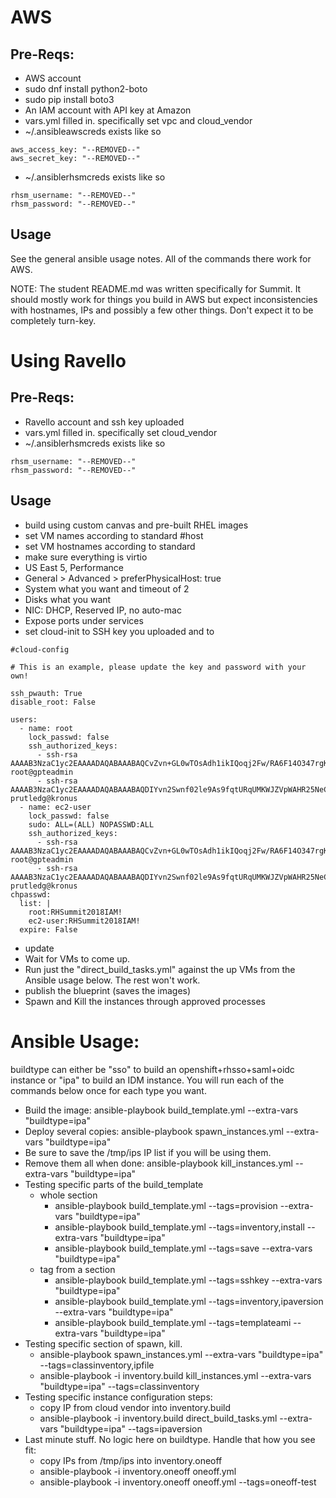 # AWS

## Pre-Reqs:

- AWS account
- sudo dnf install python2-boto 
- sudo pip install boto3
- An IAM account with API key at Amazon
- vars.yml filled in. specifically set vpc and cloud_vendor
- ~/.ansibleawscreds exists like so

```
aws_access_key: "--REMOVED--" 
aws_secret_key: "--REMOVED--"
```

- ~/.ansiblerhsmcreds exists like so

```
rhsm_username: "--REMOVED--"
rhsm_password: "--REMOVED--"
```

## Usage
See the general ansible usage notes.  All of the commands there work for AWS. 

NOTE: The student README.md was written specifically for Summit. It should mostly work for things you build in AWS but expect inconsistencies with hostnames, IPs and possibly a few other things. Don't expect it to be completely turn-key. 


# Using Ravello

## Pre-Reqs:
- Ravello account and ssh key uploaded
- vars.yml filled in. specifically set cloud_vendor
 - ~/.ansiblerhsmcreds exists like so

```
rhsm_username: "--REMOVED--"
rhsm_password: "--REMOVED--"
```

## Usage
 - build using custom canvas and pre-built RHEL images 
 - set VM names according to standard #host
 - set VM hostnames according to standard 
 - make sure everything is virtio
 - US East 5, Performance
 - General > Advanced > preferPhysicalHost: true
 - System what you want and timeout of 2
 - Disks what you want
 - NIC: DHCP, Reserved IP, no auto-mac
 - Expose ports under services
 - set cloud-init to SSH key you uploaded and to 

```
#cloud-config

# This is an example, please update the key and password with your own!

ssh_pwauth: True
disable_root: False

users:
  - name: root
    lock_passwd: false
    ssh_authorized_keys:
      - ssh-rsa AAAAB3NzaC1yc2EAAAADAQABAAABAQCvZvn+GL0wTOsAdh1ikIQoqj2Fw/RA6F14O347rgKdpkgOQpGQk1k2gM8wcla2Y1o0bPIzwlNy1oh5o9uNjZDMeDcEXWuXbu0cRBy4pVRhh8a8zAZfssnqoXHHLyPyHWpdTmgIhr0UIGYrzHrnySAnUcDp3gJuE46UEBtrlyv94cVvZf+EZUTaZ+2KjTRLoNryCn7vKoGHQBooYg1DeHLcLSRWEADUo+bP0y64+X/XTMZOAXbf8kTXocqAgfl/usbYdfLOgwU6zWuj8vxzAKuMEXS1AJSp5aeqRKlbbw40IkTmLoQIgJdb2Zt98BH/xHDe9xxhscUCfWeS37XLp75J root@gpteadmin
      - ssh-rsa AAAAB3NzaC1yc2EAAAADAQABAAABAQDIYvn2Swnf02le9As9fqtURqUMKWJZVpWAHR25NeCtM5JYq7QYvYIBY1PzscXQmGtBxrW6xG08hFLVr1H7Anlt8YH+/ltniVT9TmeO7UVWPN44+02LyEOg/izBBUe6Pc5ytR47CHVqi/zYnh4XpkRbkYXZFhoeHRxQciD9b8XXobOKTNO+hOpNyu9tLCfVb59C1MD1OiPdVImi38CVMZ5MTTviZ/y7zD2QZLgn+a7INa1TKoEh6XEQhiGDKiKvGJi/7qwUT+qvovcZTHtRcxbK6TQWBVBH7BRs+4xiIV+bPVyce6OXEJAIEfq3+cOH71mSss77jmbMTP1ijDjceFl3 prutledg@kronus
  - name: ec2-user
    lock_passwd: false
    sudo: ALL=(ALL) NOPASSWD:ALL
    ssh_authorized_keys:
      - ssh-rsa AAAAB3NzaC1yc2EAAAADAQABAAABAQCvZvn+GL0wTOsAdh1ikIQoqj2Fw/RA6F14O347rgKdpkgOQpGQk1k2gM8wcla2Y1o0bPIzwlNy1oh5o9uNjZDMeDcEXWuXbu0cRBy4pVRhh8a8zAZfssnqoXHHLyPyHWpdTmgIhr0UIGYrzHrnySAnUcDp3gJuE46UEBtrlyv94cVvZf+EZUTaZ+2KjTRLoNryCn7vKoGHQBooYg1DeHLcLSRWEADUo+bP0y64+X/XTMZOAXbf8kTXocqAgfl/usbYdfLOgwU6zWuj8vxzAKuMEXS1AJSp5aeqRKlbbw40IkTmLoQIgJdb2Zt98BH/xHDe9xxhscUCfWeS37XLp75J root@gpteadmin
      - ssh-rsa AAAAB3NzaC1yc2EAAAADAQABAAABAQDIYvn2Swnf02le9As9fqtURqUMKWJZVpWAHR25NeCtM5JYq7QYvYIBY1PzscXQmGtBxrW6xG08hFLVr1H7Anlt8YH+/ltniVT9TmeO7UVWPN44+02LyEOg/izBBUe6Pc5ytR47CHVqi/zYnh4XpkRbkYXZFhoeHRxQciD9b8XXobOKTNO+hOpNyu9tLCfVb59C1MD1OiPdVImi38CVMZ5MTTviZ/y7zD2QZLgn+a7INa1TKoEh6XEQhiGDKiKvGJi/7qwUT+qvovcZTHtRcxbK6TQWBVBH7BRs+4xiIV+bPVyce6OXEJAIEfq3+cOH71mSss77jmbMTP1ijDjceFl3 prutledg@kronus      
chpasswd:
  list: |
    root:RHSummit2018IAM!
    ec2-user:RHSummit2018IAM!
  expire: False
```

- update
- Wait for VMs to come up. 
- Run just the "direct_build_tasks.yml" against the up VMs from the Ansible usage below. The rest won't work. 
- publish the blueprint (saves the images)
- Spawn and Kill the instances through approved processes




# Ansible Usage:
buildtype can either be "sso" to build an openshift+rhsso+saml+oidc instance or "ipa" to build an IDM instance. You will run each of the commands below once for each type you want. 
 
- Build the image: ansible-playbook build_template.yml --extra-vars "buildtype=ipa"
- Deploy several copies: ansible-playbook spawn_instances.yml --extra-vars "buildtype=ipa"
- Be sure to save the /tmp/ips IP list if you will be using them.  
- Remove them all when done: ansible-playbook kill_instances.yml --extra-vars "buildtype=ipa"
- Testing specific parts of the build_template
	- whole section
	     - ansible-playbook build_template.yml --tags=provision --extra-vars "buildtype=ipa"
	     - ansible-playbook build_template.yml --tags=inventory,install --extra-vars "buildtype=ipa"
	     - ansible-playbook build_template.yml --tags=save --extra-vars "buildtype=ipa"
     - tag from a section
	     - ansible-playbook build_template.yml --tags=sshkey --extra-vars "buildtype=ipa"
	     - ansible-playbook build_template.yml --tags=inventory,ipaversion --extra-vars "buildtype=ipa"
	     - ansible-playbook build_template.yml --tags=templateami --extra-vars "buildtype=ipa" 
- Testing specific section of spawn, kill. 
     - ansible-playbook spawn_instances.yml --extra-vars "buildtype=ipa" --tags=classinventory,ipfile
     - ansible-playbook -i inventory.build kill_instances.yml --extra-vars "buildtype=ipa" --tags=classinventory
- Testing specific instance configuration steps: 
     - copy IP from cloud vendor into inventory.build
     - ansible-playbook -i inventory.build direct_build_tasks.yml --extra-vars "buildtype=ipa" --tags=ipaversion
- Last minute stuff. No logic here on buildtype. Handle that how you see fit:  
     - copy IPs from /tmp/ips into inventory.oneoff
     - ansible-playbook -i inventory.oneoff oneoff.yml
     - ansible-playbook -i inventory.oneoff oneoff.yml --tags=oneoff-test
 

